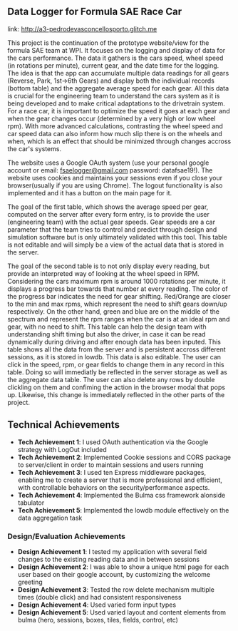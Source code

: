 ## Data Logger for Formula SAE Race Car

link: http://a3-pedrodevasconcellosporto.glitch.me

This project is the continuation of the prototype website/view for the formula SAE team at WPI. It focuses on the logging and display of data for the cars performance. The data it gathers is the cars speed, wheel speed (in rotations per minute), current gear, and the date time for the logging. The idea is that the app can accumulate multiple data readings for all gears (Reverse, Park, 1st->6th Gears) and display both the individual records (bottom table) and the aggregate average speed for each gear. All this data is crucial for the engineering team to understand the cars system as it is being developed and to make critical adaptations to the drivetrain system. For a race car, it is important to optimize the speed it goes at each gear and when the gear changes occur (determined by a very high or low wheel rpm). With more advanced calculations, contrasting the wheel speed and car speed data can also inform how much slip there is on the wheels and when, which is an effect that should be minimized through changes accross the car's systems. 

The website uses a Google OAuth system (use your personal google account or email: fsaelogger@gmail.com password: datafsae19!). The website uses cookies and maintains your sessions even if you close your browser(usually if you are using Chrome). The logout functionality is also implemented and it has a button on the main page for it.

The goal of the first table, which shows the average speed per gear, computed on the server after every form entry, is to provide the user (engineering team) with the actual gear speeds. Gear speeds are a car parameter that the team tries to control and predict through design and simulation software but is only ultimately validated with this tool. This table is not editable and will simply be a view of the actual data that is stored in the server.

The goal of the second table is to not only display every reading, but provide an interpreted way of looking at the wheel speed in RPM. Considering the cars maximum rpm is around 1000 rotations per minute, it displays a progress bar towards that number at every reading. The color of the progress bar indicates the need for gear shifting. Red/Orange are closer to the min and max rpms, which represent the need to shift gears down/up respectively. On the other hand, green and blue are on the middle of the spectrum and represent the rpm ranges when the car is at an ideal rpm and gear, with no need to shift. This table can help the design team with understanding shift timing but also the driver, in case it can be read dynamically during driving and after enough data has been inputed. This table shows all the data from the server and is persistent accross different sessions, as it is stored in lowdb. This data is also editable. The user can click in the speed, rpm, or gear fields to change them in any record in this table. Doing so will immediatly be reflected in the server storage as well as the aggregate data table. The user can also delete any rows by double clickling on them and confiming the action in the browser modal that pops up. Likewise, this change is immediately reflected in the other parts of the project. 

## Technical Achievements
- **Tech Achievement 1**: I used OAuth authentication via the Google strategy with LogOut included
- **Tech Achievement 2**: Implemented Cookie sessions and CORS package to server/client in order to maintain sessions and users running
- **Tech Achievement 3**: I used ten Express middleware packages, enabling me to create a server that is more professional and efficient, with controllable behaviors on the security/performance aspects.
- **Tech Achievement 4**: Implemented the Bulma css framework alonside tabulator
- **Tech Achievement 5**: Implemented the lowdb module effectively on the data aggregation task

### Design/Evaluation Achievements
- **Design Achievement 1**: I tested my application with several field changes to the existing reading data and in between sessions
- **Design Achievement 2**: I was able to show a unique html page for each user based on their google account, by customizing the welcome greeting
- **Design Achievement 3**: Tested the row delete mechanism multiple times (double click) and had consistent responsiveness
- **Design Achievement 4**: Used varied form input types
- **Design Achievement 5**: Used varied layout and content elements from bulma (hero, sessions, boxes, tiles, fields, control, etc)
